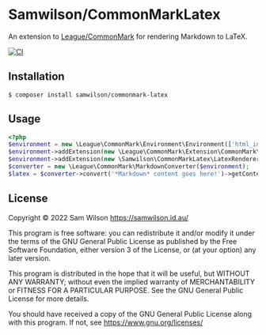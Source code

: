Samwilson/CommonMarkLatex
=========================

An extension to [League/CommonMark](https://commonmark.thephpleague.com)
for rendering Markdown to LaTeX.

[![CI](https://github.com/samwilson/commonmark-latex/workflows/CI/badge.svg)](https://github.com/samwilson/commonmark-latex/actions/workflows/ci.yml)

## Installation

```
$ composer install samwilson/commonmark-latex
```

## Usage

```php
<?php
$environment = new \League\CommonMark\Environment\Environment(['html_input' => 'allow']);
$environment->addExtension(new \League\CommonMark\Extension\CommonMark\CommonMarkCoreExtension\CommonMarkCoreExtension());
$environment->addExtension(new \Samwilson\CommonMarkLatex\LatexRendererExtension());
$converter = new \League\CommonMark\MarkdownConverter($environment);
$latex = $converter->convert('*Markdown* content goes here!')->getContent());
```

## License

Copyright © 2022 Sam Wilson https://samwilson.id.au/

This program is free software: you can redistribute it and/or modify it under the terms of
the GNU General Public License as published by the Free Software Foundation,
either version 3 of the License, or (at your option) any later version.

This program is distributed in the hope that it will be useful, but WITHOUT ANY WARRANTY;
without even the implied warranty of MERCHANTABILITY or FITNESS FOR A PARTICULAR PURPOSE.
See the GNU General Public License for more details.

You should have received a copy of the GNU General Public License along with this program.
If not, see https://www.gnu.org/licenses/
